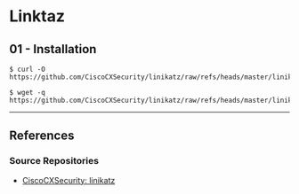 # Linktaz

## 01 - Installation

```
$ curl -O https://github.com/CiscoCXSecurity/linikatz/raw/refs/heads/master/linikatz.sh

$ wget -q https://github.com/CiscoCXSecurity/linikatz/raw/refs/heads/master/linikatz.sh
```

---
## References

### Source Repositories

- [CiscoCXSecurity: linikatz](https://github.com/CiscoCXSecurity/linikatz)